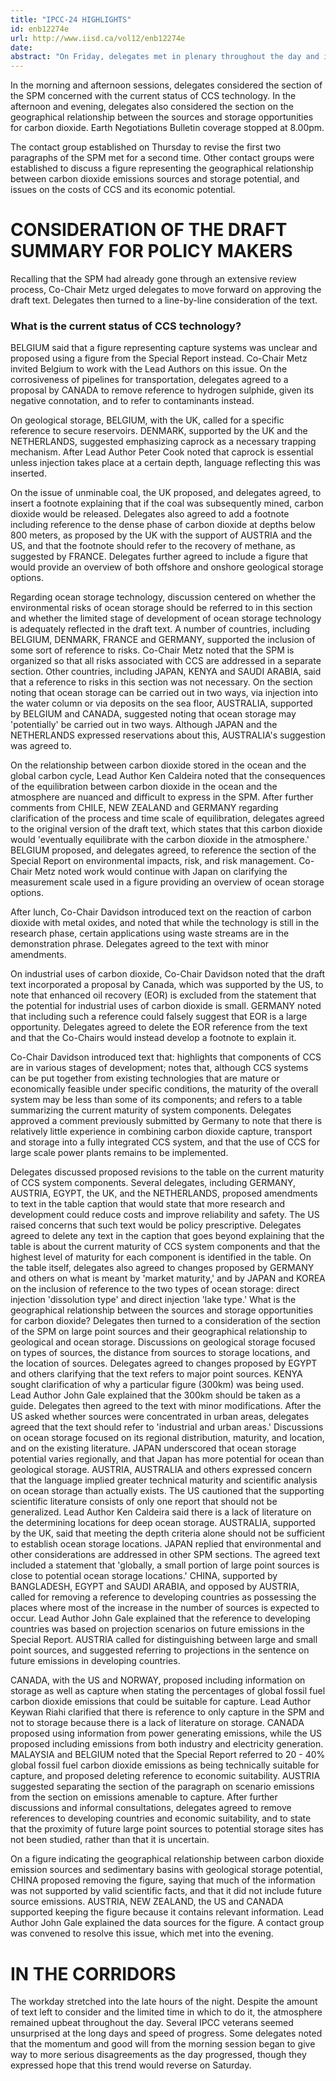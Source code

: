 ```yaml
---
title: "IPCC-24 HIGHLIGHTS"
id: enb12274e
url: http://www.iisd.ca/vol12/enb12274e
date: 
abstract: "On Friday, delegates met in plenary throughout the day and into  the night to continue deliberations over the draft SPM. A  consistent format was followed throughout deliberations, with the  Co-Chairs first introducing the text of a paragraph and  highlighting the reasons why some comments by countries and  organizations were or were not incorporated. Delegates then  discussed that paragraph line-by-line."
---
```


In the morning and afternoon sessions, delegates considered the  section of the SPM concerned with the current status of CCS  technology. In the afternoon and evening, delegates also  considered the section on the geographical relationship between  the sources and storage opportunities for carbon dioxide. Earth  Negotiations Bulletin coverage stopped at 8.00pm.

The contact group established on Thursday to revise the first two  paragraphs of the SPM met for a second time. Other contact groups  were established to discuss a figure representing the geographical  relationship between carbon dioxide emissions sources and storage  potential, and issues on the costs of CCS and its economic  potential.

# CONSIDERATION OF THE DRAFT SUMMARY FOR POLICY MAKERS

Recalling that the SPM had already gone through an extensive  review process, Co-Chair Metz urged delegates to move forward on  approving the draft text. Delegates then turned to a line-by-line  consideration of the text.

###     What is the current status of CCS technology?

BELGIUM said that a  figure representing capture systems was unclear and proposed using  a figure from the Special Report instead. Co-Chair Metz invited  Belgium to work with the Lead Authors on this issue. On the  corrosiveness of pipelines for transportation, delegates agreed to  a proposal by CANADA to remove reference to hydrogen sulphide,  given its negative connotation, and to refer to contaminants  instead.

On geological storage, BELGIUM, with the UK, called for a specific  reference to secure reservoirs. DENMARK, supported by the UK and  the NETHERLANDS, suggested emphasizing caprock as a necessary  trapping mechanism. After Lead Author Peter Cook noted that  caprock is essential unless injection takes place at a certain  depth, language reflecting this was inserted.

On the issue of unminable coal, the UK proposed, and delegates  agreed, to insert a footnote explaining that if the coal was  subsequently mined, carbon dioxide would be released. Delegates  also agreed to add a footnote including reference to the dense  phase of carbon dioxide at depths below 800 meters, as proposed by  the UK with the support of AUSTRIA and the US, and that the  footnote should refer to the recovery of methane, as suggested by  FRANCE. Delegates further agreed to include a figure that would  provide an overview of both offshore and onshore geological  storage options.

Regarding ocean storage technology, discussion centered on whether  the environmental risks of ocean storage should be referred to in  this section and whether the limited stage of development of ocean  storage technology is adequately reflected in the draft text. A  number of countries, including BELGIUM, DENMARK, FRANCE and  GERMANY, supported the inclusion of some sort of reference to  risks. Co-Chair Metz noted that the SPM is organized so that all  risks associated with CCS are addressed in a separate section.  Other countries, including JAPAN, KENYA and SAUDI ARABIA, said  that a reference to risks in this section was not necessary. On  the section noting that ocean storage can be carried out in two  ways, via injection into the water column or via deposits on the  sea floor, AUSTRALIA, supported by BELGIUM and CANADA, suggested  noting that ocean storage may 'potentially' be carried out in two  ways. Although JAPAN and the NETHERLANDS expressed reservations  about this, AUSTRALIA's suggestion was agreed to.

On the relationship between carbon dioxide stored in the ocean and  the global carbon cycle, Lead Author Ken Caldeira noted that the  consequences of the equilibration between carbon dioxide in the  ocean and the atmosphere are nuanced and difficult to express in  the SPM. After further comments from CHILE, NEW ZEALAND and  GERMANY regarding clarification of the process and time scale of  equilibration, delegates agreed to the original version of the  draft text, which states that this carbon dioxide would  'eventually equilibrate with the carbon dioxide in the  atmosphere.' BELGIUM proposed, and delegates agreed, to reference  the section of the Special Report on environmental impacts, risk,  and risk management. Co-Chair Metz noted work would continue with  Japan on clarifying the measurement scale used in a figure  providing an overview of ocean storage options.

After lunch, Co-Chair Davidson introduced text on the reaction of  carbon dioxide with metal oxides, and noted that while the  technology is still in the research phase, certain applications  using waste streams are in the demonstration phrase. Delegates  agreed to the text with minor amendments.

On industrial uses of carbon dioxide, Co-Chair Davidson noted that  the draft text incorporated a proposal by Canada, which was  supported by the US, to note that enhanced oil recovery (EOR) is  excluded from the statement that the potential for industrial uses  of carbon dioxide is small. GERMANY noted that including such a  reference could falsely suggest that EOR is a large opportunity.  Delegates agreed to delete the EOR reference from the text and  that the Co-Chairs would instead develop a footnote to explain it.

Co-Chair Davidson introduced text that: highlights that components  of CCS are in various stages of development; notes that, although  CCS systems can be put together from existing technologies that  are mature or economically feasible under specific conditions, the  maturity of the overall system may be less than some of its  components; and refers to a table summarizing the current maturity  of system components. Delegates approved a comment previously  submitted by Germany to note that there is relatively little  experience in combining carbon dioxide capture, transport and  storage into a fully integrated CCS system, and that the use of  CCS for large scale power plants remains to be implemented.

Delegates discussed proposed revisions to the table on the current  maturity of CCS system components. Several delegates, including  GERMANY, AUSTRIA, EGYPT, the UK, and the NETHERLANDS, proposed  amendments to text in the table caption that would state that more  research and development could reduce costs and improve  reliability and safety. The US raised concerns that such text  would be policy prescriptive. Delegates agreed to delete any text  in the caption that goes beyond explaining that the table is about  the current maturity of CCS system components and that the highest  level of maturity for each component is identified in the table.  On the table itself, delegates also agreed to changes proposed by  GERMANY and others on what is meant by 'market maturity,' and by  JAPAN and KOREA on the inclusion of reference to the two types of  ocean storage: direct injection 'dissolution type' and direct  injection 'lake type.' What is the geographical relationship between the sources and  storage opportunities for carbon dioxide? Delegates then turned to  a consideration of the section of the SPM on large point sources  and their geographical relationship to geological and ocean  storage. Discussions on geological storage focused on types of  sources, the distance from sources to storage locations, and the  location of sources. Delegates agreed to changes proposed by EGYPT  and others clarifying that the text refers to major point sources.  KENYA sought clarification of why a particular figure (300km) was  being used. Lead Author John Gale explained that the 300km should  be taken as a guide. Delegates then agreed to the text with minor  modifications. After the US asked whether sources were  concentrated in urban areas, delegates agreed that the text should  refer to 'industrial and urban areas.' Discussions on ocean storage focused on its regional distribution,  maturity, and location, and on the existing literature. JAPAN  underscored that ocean storage potential varies regionally, and  that Japan has more potential for ocean than geological storage.  AUSTRIA, AUSTRALIA and others expressed concern that the language  implied greater technical maturity and scientific analysis on  ocean storage than actually exists. The US cautioned that the  supporting scientific literature consists of only one report that  should not be generalized. Lead Author Ken Caldeira said there is  a lack of literature on the determining locations for deep ocean  storage. AUSTRALIA, supported by the UK, said that meeting the  depth criteria alone should not be sufficient to establish ocean  storage locations. JAPAN replied that environmental and other  considerations are addressed in other SPM sections. The agreed  text included a statement that 'globally, a small portion of large  point sources is close to potential ocean storage locations.' CHINA, supported by BANGLADESH, EGYPT and SAUDI ARABIA, and  opposed by AUSTRIA, called for removing a reference to developing  countries as possessing the places where most of the increase in  the number of sources is expected to occur. Lead Author John Gale  explained that the reference to developing countries was based on  projection scenarios on future emissions in the Special Report.  AUSTRIA called for distinguishing between large and small point  sources, and suggested referring to projections in the sentence on  future emissions in developing countries.

CANADA, with the US and NORWAY, proposed including information on  storage as well as capture when stating the percentages of global  fossil fuel carbon dioxide emissions that could be suitable for  capture. Lead Author Keywan Riahi clarified that there is  reference to only capture in the SPM and not to storage because  there is a lack of literature on storage. CANADA proposed using  information from power generating emissions, while the US proposed  including emissions from both industry and electricity generation.  MALAYSIA and BELGIUM noted that the Special Report referred to  20 - 40% global fossil fuel carbon dioxide emissions as being  technically suitable for capture, and proposed deleting reference  to economic suitability. AUSTRIA suggested separating the section  of the paragraph on scenario emissions from the section on  emissions amenable to capture. After further discussions and  informal consultations, delegates agreed to remove references to  developing countries and economic suitability, and to state that  the proximity of future large point sources to potential storage  sites has not been studied, rather than that it is uncertain.

On a figure indicating the geographical relationship between  carbon dioxide emission sources and sedimentary basins with  geological storage potential, CHINA proposed removing the figure,  saying that much of the information was not supported by valid  scientific facts, and that it did not include future source  emissions. AUSTRIA, NEW ZEALAND, the US and CANADA supported  keeping the figure because it contains relevant information. Lead  Author John Gale explained the data sources for the figure. A  contact group was convened to resolve this issue, which met into  the evening.

# IN THE CORRIDORS

The workday stretched into the late hours of the night. Despite  the amount of text left to consider and the limited time in which  to do it, the atmosphere remained upbeat throughout the day.  Several IPCC veterans seemed unsurprised at the long days and  speed of progress. Some delegates noted that the momentum and good  will from the morning session began to give way to more serious  disagreements as the day progressed, though they expressed hope  that this trend would reverse on Saturday.